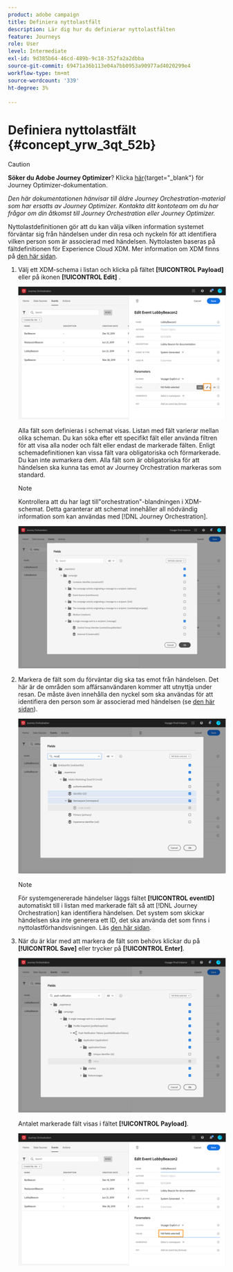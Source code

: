```yaml
---
product: adobe campaign
title: Definiera nyttolastfält
description: Lär dig hur du definierar nyttolastfälten
feature: Journeys
role: User
level: Intermediate
exl-id: 9d385b64-46cd-489b-9c18-352fa2a2dbba
source-git-commit: 69471a36b113e04a7bb0953a90977ad4020299e4
workflow-type: tm+mt
source-wordcount: '339'
ht-degree: 3%

---
```


# Definiera nyttolastfält {#concept_yrw_3qt_52b}



>[!CAUTION]
>
>**Söker du Adobe Journey Optimizer**? Klicka [här](https://experienceleague.adobe.com/sv/docs/journey-optimizer/using/ajo-home){target="_blank"} för Journey Optimizer-dokumentation.
>
>
>_Den här dokumentationen hänvisar till äldre Journey Orchestration-material som har ersatts av Journey Optimizer. Kontakta ditt kontoteam om du har frågor om din åtkomst till Journey Orchestration eller Journey Optimizer._


Nyttolastdefinitionen gör att du kan välja vilken information systemet förväntar sig från händelsen under din resa och nyckeln för att identifiera vilken person som är associerad med händelsen. Nyttolasten baseras på fältdefinitionen för Experience Cloud XDM. Mer information om XDM finns på [den här sidan](https://experienceleague.adobe.com/docs/experience-platform/xdm/home.html?lang=sv).

1. Välj ett XDM-schema i listan och klicka på fältet **[!UICONTROL Payload]** eller på ikonen **[!UICONTROL Edit]** .

   ![](../assets/journey8.png)

   Alla fält som definieras i schemat visas. Listan med fält varierar mellan olika scheman. Du kan söka efter ett specifikt fält eller använda filtren för att visa alla noder och fält eller endast de markerade fälten. Enligt schemadefinitionen kan vissa fält vara obligatoriska och förmarkerade. Du kan inte avmarkera dem. Alla fält som är obligatoriska för att händelsen ska kunna tas emot av Journey Orchestration markeras som standard.

   >[!NOTE]
   >
   >Kontrollera att du har lagt till&quot;orchestration&quot;-blandningen i XDM-schemat. Detta garanterar att schemat innehåller all nödvändig information som kan användas med [!DNL Journey Orchestration].

   ![](../assets/journey9.png)

1. Markera de fält som du förväntar dig ska tas emot från händelsen. Det här är de områden som affärsanvändaren kommer att utnyttja under resan. De måste även innehålla den nyckel som ska användas för att identifiera den person som är associerad med händelsen (se [den här sidan](../event/defining-the-event-key.md)).

   ![](../assets/journey10.png)

   >[!NOTE]
   >
   >För systemgenererade händelser läggs fältet **[!UICONTROL eventID]** automatiskt till i listan med markerade fält så att [!DNL Journey Orchestration] kan identifiera händelsen. Det system som skickar händelsen ska inte generera ett ID, det ska använda det som finns i nyttolastförhandsvisningen. Läs [den här sidan](../event/previewing-the-payload.md).

1. När du är klar med att markera de fält som behövs klickar du på **[!UICONTROL Save]** eller trycker på **[!UICONTROL Enter]**.

   ![](../assets/journey11.png)

   Antalet markerade fält visas i fältet **[!UICONTROL Payload]**.

   ![](../assets/journey12.png)
